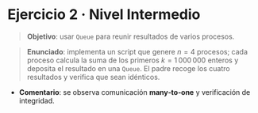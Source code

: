 # Ejercicio 2 · Nivel Intermedio

> **Objetivo**: usar `Queue` para reunir resultados de varios procesos.

> **Enunciado**: implementa un script que genere $n = 4$ procesos; cada proceso calcula la suma de los primeros $k = 1\,000\,000$ enteros y deposita el resultado en una `Queue`. El padre recoge los cuatro resultados y verifica que sean idénticos.

- **Comentario**: se observa comunicación **many‑to‑one** y verificación de integridad.